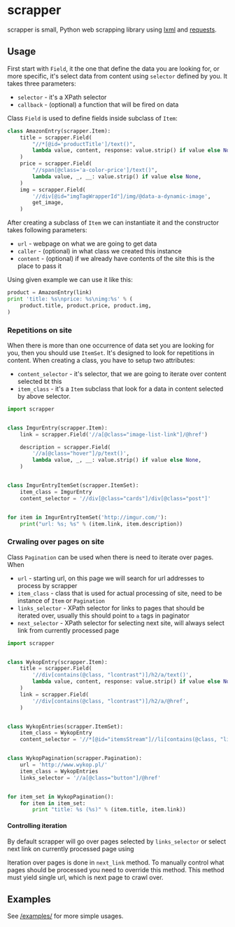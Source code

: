 # scrapper
scrapper is small, Python web scrapping library using
[lxml](http://lxml.de/) and
[requests](http://docs.python-requests.org/en/latest/).


## Usage
First start with ``Field``, it the one that define the data you are
looking for, or more specific, it's select data from content using ``selector``
defined by you. It takes three parameters:
* ``selector`` - it's a XPath selector
* ``callback`` - (optional) a function that will be fired on data

Class ``Field`` is used to define fields inside subclass of
``Item``:

```python
class AmazonEntry(scrapper.Item):
    title = scrapper.Field(
        "//*[@id='productTitle']/text()",
        lambda value, content, response: value.strip() if value else None,
    )
    price = scrapper.Field(
        "//span[@class='a-color-price']/text()",
        lambda value, _, __: value.strip() if value else None,
    )
    img = scrapper.Field(
        '//div[@id="imgTagWrapperId"]/img/@data-a-dynamic-image',
        get_image,
    )
```

After creating a subclass of ``Item`` we can instantiate it and the
constructor takes following parameters:
* ``url`` - webpage on what we are going to get data
* ``caller`` - (optional) in what class we created this instance
* ``content`` - (optional) if we already have contents of the site this is the
place to pass it

Using given example we can use it like this:
```python
product = AmazonEntry(link)
print 'title: %s\nprice: %s\nimg:%s' % (
    product.title, product.price, product.img,
)
```

### Repetitions on site
When there is more than one occurrence of data set you are looking for you, then
you should use ``ItemSet``. It's designed to look for repetitions in
content.
When creating a class, you have to setup two attributes:
* ``content_selector`` - it's selector, that we are going to iterate over
content selected bt this
* ``item_class`` - it's a ``Item`` subclass that look for a data in
content selected by above selector.


```python
import scrapper


class ImgurEntry(scrapper.Item):
    link = scrapper.Field('//a[@class="image-list-link"]/@href')

    description = scrapper.Field(
        '//a[@class="hover"]/p/text()',
        lambda value, _, __: value.strip() if value else None,
    )


class ImgurEntryItemSet(scrapper.ItemSet):
    item_class = ImgurEntry
    content_selector = '//div[@class="cards"]/div[@class="post"]'


for item in ImgurEntryItemSet('http://imgur.com/'):
    print("url: %s; %s" % (item.link, item.description))
```

### Crwaling over pages on site
Class ``Pagination`` can be used when there is need to iterate over pages.
When

* ``url`` - starting url, on this page we will search for url addresses to
process by scrapper
* ``item_class`` - class that is used for actual processing of site, need to be
instance of ``Item`` or ``Pagination``
* ``links_selector`` - XPath selector for links to pages that should be iterated
over, usually this should point to ``a`` tags in paginator
* ``next_selector`` - XPath selector for selecting next site, will always select
link from currently processed page


```python
import scrapper


class WykopEntry(scrapper.Item):
    title = scrapper.Field(
        '//div[contains(@class, "lcontrast")]/h2/a/text()',
        lambda value, content, response: value.strip() if value else None,
    )
    link = scrapper.Field(
        '//div[contains(@class, "lcontrast")]/h2/a/@href',
    )


class WykopEntries(scrapper.ItemSet):
    item_class = WykopEntry
    content_selector = '//*[@id="itemsStream"]//li[contains(@class, "link")]'


class WykopPagination(scrapper.Pagination):
    url = 'http://www.wykop.pl/'
    item_class = WykopEntries
    links_selector = '//a[@class="button"]/@href'


for item_set in WykopPagination():
    for item in item_set:
        print "title: %s (%s)" % (item.title, item.link))

```

#### Controlling iteration

By default scrapper will go over pages selected by ``links_selector`` or select
next link on currently processed page using

Iteration over pages is done in ``next_link`` method. To manually control what
pages should be processed you need to override this method. This method must
yield single url, which is next page to crawl over.


## Examples

See [/examples/](https://github.com/Alkemic/scrapper/tree/master/examples) for
more simple usages.

